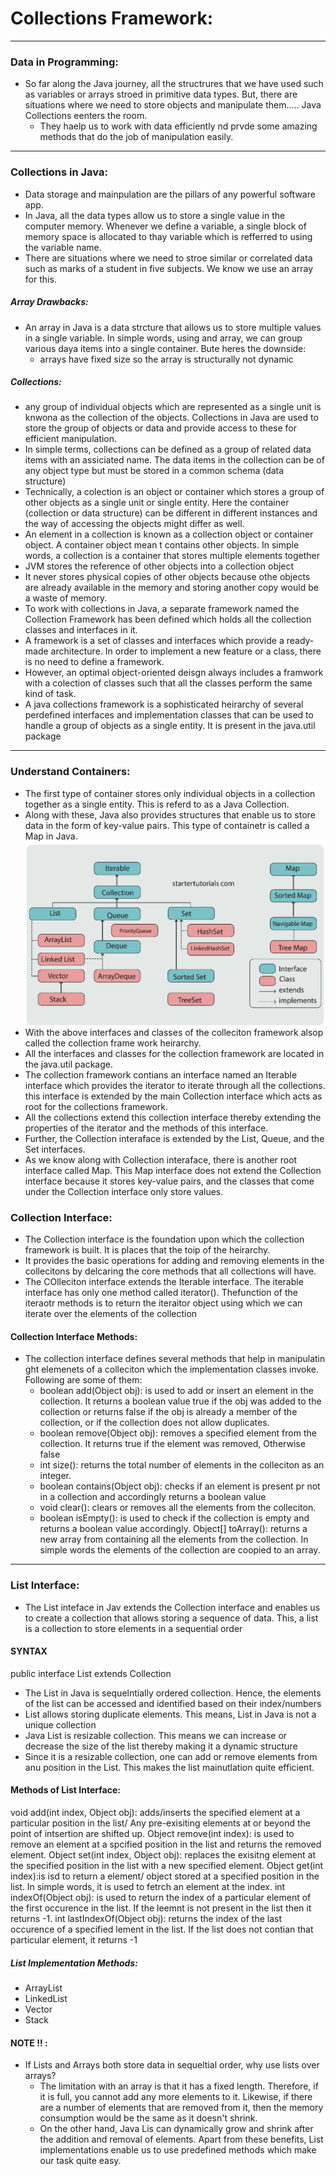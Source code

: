 # Collections Framework:
***   
### Data in Programming:
- So far along the Java journey, all the structrures that we have used such as variables or arrays stroed in primitive data types. But, there are situations where we need to store objects and manipulate them..... Java Collections eenters the room.
    * They haelp us to work with data efficiently nd prvde some amazing methods that do the job of manipulation easily.
***   
### Collections in Java:
- Data storage and mainpulation are the pillars of any powerful software app.
- In Java, all the data types allow us to store a single value in the computer memory.
    Whenever we define a variable, a single block of memory space is allocated to thay variable which is refferred to using the variable name.
- There are situations where we need to stroe similar or correlated data such as marks of a student in five subjects. We know we use an array for this.
##### Array Drawbacks:
- An array in Java is a data strcture that allows us to store multiple values in a single variable. In simple words, using and array, we can group various daya items into a single container. Bute heres the downside:
    * arrays have fixed size so the array is structurally not dynamic
##### Collections:
- any group of individual objects which are represented as a single unit is knwona as the collection of the objects. Collections in Java are used to store the group of objects or data and provide access to these for efficient manipulation.
- In simple terms, collections can be defined as a group of related data items with an assiciated name. The data items in the collection can be of any object type but must be stored in a common schema (data structure)
- Technically, a colection is an object or container which stores a group of other objects as a single unit or single entity. Here the container (collection or data structure) can be different in different instances and the way of accessing the objects might differ as well.
- An element in a collection is known as a collection object or container object. A container object mean t contains other objects. In simple words, a collection is a container that stores multiple elements together
- JVM stores the reference of other objects into a collection object
- It never stores physical copies of other objects because othe objects are already available in the memory and storing another copy would be a waste of memory.
- To work with collections in Java, a separate framework named the Collection Framework has been defined which holds all the collection classes and interfaces in it.
- A framework is a set of classes and interfaces which provide a ready-made architecture. In order to implement a new feature or a class, there is no need to define a framework.
- However, an optimal object-oriented deisgn always includes a framwork with a colection of classes such that all the classes perform the same kind of task.
- A java collections framework is a sophisticated heirarchy of several perdefined interfaces and implementation classes that can be used to handle a group of objects as a single entity. It is present in the java.util package
***    
### Understand Containers:
- The first type of container stores only individual objects in a collection together as a single entity. This is referd to as a Java Collection.
- Along with these, Java also provides structures that enable us to store data in the form of key-value pairs. This type of containetr is called a Map in Java.
![heirarchy](collection.png)
- With the above interfaces and classes of the colleciton framework alsop called the collection frame work heirarchy.
- All the interfaces and classes for the collection framework are located in the java.util package.
- The collection framework contians an interface named an Iterable interface which provides the iterator to iterate through all the collections. this interface is extended by the main Collection interface which acts as root for the collections framework.
- All the collections extend this collection interface thereby extending the properties of the iterator and the methods of this interface.
- Further, the Collection interaface is extended by the List, Queue, and the Set interfaces. 
- As we know along with Collection interaface, there is another root interface called Map. This Map interface does not extend the Collection interface because it stores key-value pairs, and the classes that come under the Collection interface only store values.
### Collection Interface:
* The Collection interface is the foundation upon which the collection framework is built. It is places that the toip of the heirarchy.
* It provides the basic operations for adding and removing elements in the collecitons by delcaring the core methods that all collections will have.
* The COlleciton interface extends the Iterable interface. The iterable interface has only one method called iterator(). Thefunction of the iteraotr methods is to return the iteraitor object using which we can iterate over the elements of the collection
#### Collection Interface Methods:
- The collection interface defines several methods that help in manipulatin ght elemenets of a colleciton which the implementation classes invoke. Following are some of them:
    * boolean add(Object obj): is used to add or insert an element in the collection. It returns a boolean value true if the obj was added to the collection or returns false if the obj is already a member of the collection, or if the collection does not allow duplicates.
    * boolean remove(Object obj): removes a specified element from the collection. It returns true if the element was removed, Otherwise false
    * int size(): returns the total number of elements in the colleciton as an integer.
    * boolean contains(Object obj): checks if an element is present pr not in a collection and accordingly returns a boolean value 
    * void clear(): clears or removes all the elements from the colleciton. 
    * boolean isEmpty(): is used to check if the collection is empty and returns a boolean value accordingly.
    Object[] toArray(): returns a new array from containing all the elements from the collection. In simple words the elements of the collection are coopied to an array.
***   
### List Interface:
- The List inteface in Jav extends the Collection 
    interface and enables us to create a collection that allows storing a sequence of data. This, a list is a collection to store elements in a sequential order
#### SYNTAX ####
public interface List<E> extends Collection<E>

* The List in Java is sequelntially ordered 
    collection. Hence, the elements of the list can be accessed and identified based on their index/numbers
* List allows storing duplicate elements. This means, 
    List in Java is not a unique collection 
* Java List is resizable collection. This means we can 
    increase or decrease the size of the list thereby  making it a dynamic structure
* Since it is a resizable collection, one can add or 
    remove elements from anu position in the List. This makes the list mainutlation quite efficient.
#### Methods of List Interface:
void add(int index, Object obj): adds/inserts the 
    specified element at a particular position in the list/ Any pre-exisiting elements at or beyond the point of intsertion are shifted up.
Object remove(int index): is used to remove an element 
    at a spcified position in the list and returns the removed element.
Object set(int index, Object obj): replaces the 
    exisitng element at the specified position in the list with a new specified element.
Object get(int index):is isd to return a element/
    object stored at a specified position in the list. In simple words, it is used to fetrch an element at the index.
int indexOf(Object obj): is used to return the index 
    of a particular element of the first occurence in the list. If the leemnt is not present in the list then it returns -1.
int lastIndexOf(Object obj): returns the index of the 
    last occurence of a specified lement in the list. If the list does not contian that particular element, it returns -1 
##### List Implementation Methods:
* ArrayList
* LinkedList
* Vector
* Stack

#### NOTE !! :
- If Lists and Arrays both store data in sequeltial order, why use lists over arrays?
    * The limitation with an array is that it has a fixed length. Therefore, if it is full, you cannot add any more elements to it. Likewise, if there are a number of elements that are removed from it, then the memory consumption would be the same as it doesn't shrink.
    * On the other hand, Java Lis can dynamically grow and shrink after the addition and removal of elements. Apart from these benefits, List implementations enable us to use predefined methods which make our task quite easy.